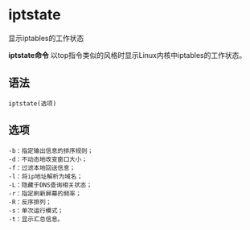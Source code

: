 iptstate
===

显示iptables的工作状态


**iptstate命令** 以top指令类似的风格时显示Linux内核中iptables的工作状态。

##  语法

```
iptstate(选项)
```

##  选项

```
-b：指定输出信息的排序规则；
-d：不动态地改变窗口大小；
-f：过滤本地回送信息；
-l：将ip地址解析为域名；
-L：隐藏于DNS查询相关状态；
-r：指定刷新屏幕的频率；
-R：反序排列；
-s：单次运行模式；
-t：显示汇总信息。
```


